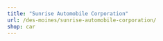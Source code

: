 ```yaml
---
title: "Sunrise Automobile Corporation"
url: /des-moines/sunrise-automobile-corporation/
shop: car
---
```

